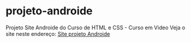 # projeto-androide
Projeto Site Androide do Curso de HTML e CSS - Curso em Video
Veja o site neste endereço:  <a href="https://carolhangai.github.io/projeto-androide/" target="_blank">Site projeto Androide</a>    
